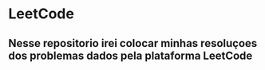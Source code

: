 # LeetCode
## Nesse repositorio irei colocar minhas resoluçoes dos problemas dados pela plataforma LeetCode

